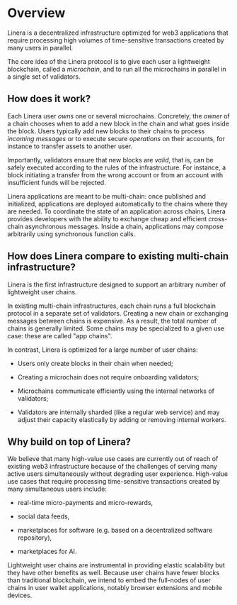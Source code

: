 # Overview

Linera is a decentralized infrastructure optimized for web3 applications that require processing high volumes of time-sensitive transactions created by many users in parallel.

The core idea of the Linera protocol is to give each user a lightweight blockchain, called a _microchain_, and to run all the microchains in parallel in a single set of validators.

## How does it work?

Each Linera user _owns_ one or several microchains. Concretely, the _owner_ of a chain chooses when to add a new block in the chain and what goes inside the block. Users typically add new blocks to their chains to process _incoming messages_ or to execute secure _operations_ on their accounts, for instance to transfer assets to another user.

Importantly, validators ensure that new blocks are _valid_, that is, can be safely executed according to the rules of the infrastructure. For instance, a block initiating a transfer from the wrong account or from an account with insufficient funds will be rejected.

Linera applications are meant to be multi-chain: once published and initialized, applications are deployed automatically to the chains where they are needed. To coordinate the state of an application across chains, Linera provides developers with the ability to exchange cheap and efficient cross-chain asynchronous messages. <!-- Incoming messages from another chains are first placed into an inbox. They are executed later when they are picked in a block of the receiving chain. -->
Inside a chain, applications may compose arbitrarily using synchronous function calls.

## How does Linera compare to existing multi-chain infrastructure?

Linera is the first infrastructure designed to support an arbitrary number of lightweight user chains.

In existing multi-chain infrastructures, each chain runs a full blockchain protocol in a separate set of validators. Creating a new chain or exchanging messages between chains is expensive. As a result, the total number of chains is generally limited. Some chains may be specialized to a given use case: these are called "app chains".

In contrast, Linera is optimized for a large number of user chains:

- Users only create blocks in their chain when needed;

- Creating a microchain does not require onboarding validators;

- Microchains communicate efficiently using the internal networks of validators;

- Validators are internally sharded (like a regular web service) and may adjust their capacity elastically by adding or removing internal workers.

<!--Linera integrates many chains in a unique set of validators, which greatly facilitates cross-chain communication. The execution model of Linera is designed to be language-agnostic and developer-friendly, and Linera applications are composable and multi-chain. Linera also relies on delegated proof of stake (DPoS) for security and supports regularly changing sets of validators. Microchains are designed to be auditable independently, allowing for distributed audits by the community.-->

## Why build on top of Linera?

We believe that many high-value use cases are currently out of reach of existing web3 infrastructure because of the challenges of serving many active users simultaneously without degrading user experience. High-value use cases
that require processing time-sensitive transactions created by many simultaneous users include:

- real-time micro-payments and micro-rewards,

- social data feeds,

- marketplaces for software (e.g. based on a decentralized software repository),

- marketplaces for AI.

Lightweight user chains are instrumental in providing elastic scalability but they have other benefits as well. Because user chains have fewer blocks than traditional blockchain, we intend to embed the full-nodes of user chains in user wallet applications, notably browser extensions and mobile devices.

